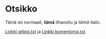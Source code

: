 # Otsikko
Tämä on normaali, **tämä** lihavoitu ja *tämä* italic.

[Linkki gitlog.txt](https://github.com/014728019/otm-harjoitustyo/blob/master/laskarit/viikko1/gitlog.txt) ja 
[Linkki komentorivi.txt](https://github.com/014728019/otm-harjoitustyo/blob/master/laskarit/viikko1/komentorivi.txt)

